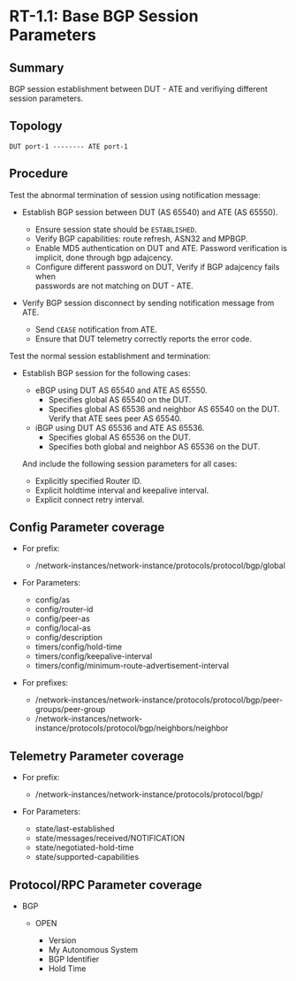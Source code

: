 # RT-1.1: Base BGP Session Parameters

## Summary

BGP session establishment between DUT - ATE and verifiying different session parameters.

## Topology

    DUT port-1 -------- ATE port-1

## Procedure

Test the abnormal termination of session using notification message:

*   Establish BGP session between DUT (AS 65540) and ATE (AS 65550).

    *   Ensure session state should be `ESTABLISHED`.
    *   Verify BGP capabilities: route refresh, ASN32 and MPBGP.
    *   Enable MD5 authentication on DUT and ATE. Password verification
        is implicit, done through bgp adajcency.
    *   Configure different password on DUT, Verify if BGP adajcency fails when     
        passwords are not matching on DUT - ATE.
    
*   Verify BGP session disconnect by sending notification message from ATE.

    *   Send `CEASE` notification from ATE.
    *   Ensure that DUT telemetry correctly reports the error code.

Test the normal session establishment and termination:

*   Establish BGP session for the following cases:

    *   eBGP using DUT AS 65540 and ATE AS 65550.
        *   Specifies global AS 65540 on the DUT.
        *   Specifies global AS 65536 and neighbor AS 65540 on the DUT.
            Verify that ATE sees peer AS 65540.
    *   iBGP using DUT AS 65536 and ATE AS 65536.
        *   Specifies global AS 65536 on the DUT.
        *   Specifies both global and neighbor AS 65536 on the DUT.

    And include the following session parameters for all cases:

    *   Explicitly specified Router ID.
    *   Explicit holdtime interval and keepalive interval.
    *   Explicit connect retry interval.

## Config Parameter coverage

*   For prefix:

    *   /network-instances/network-instance/protocols/protocol/bgp/global

*   For Parameters:

    *   config/as
    *   config/router-id
    *   config/peer-as
    *   config/local-as
    *   config/description
    *   timers/config/hold-time
    *   timers/config/keepalive-interval
    *   timers/config/minimum-route-advertisement-interval

*   For prefixes:    

    *   /network-instances/network-instance/protocols/protocol/bgp/peer-groups/peer-group
    *   /network-instances/network-instance/protocols/protocol/bgp/neighbors/neighbor
    
## Telemetry Parameter coverage   
    
*   For prefix:
    
    *   /network-instances/network-instance/protocols/protocol/bgp/

*   For Parameters:

    *   state/last-established
    *   state/messages/received/NOTIFICATION
    *   state/negotiated-hold-time
    *   state/supported-capabilities

## Protocol/RPC Parameter coverage

*   BGP
    
    *   OPEN
    
        *   Version
        *   My Autonomous System
        *   BGP Identifier
        *   Hold Time
